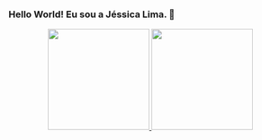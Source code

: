 ### Hello World! Eu sou a Jéssica Lima. 🌟

<div align="center">
  <a href="https://github.com/JessicaDSL">
  <img height="180em" src="https://github-readme-stats.vercel.app/api?username=JessicaDSL&show_icons=true&theme=dracula&include_all_commits=true&count_private=true"/>
  <img height="180em" src="https://github-readme-stats.vercel.app/api/top-langs/?username=JessicaDSL&layout=compact&langs_count=7&theme=dracula"/>
</div>

<!--
**JessicaDSL/JessicaDSL** is a ✨ _special_ ✨ repository because its `README.md` (this file) appears on your GitHub profile.

Here are some ideas to get you started:

- 🔭 I’m currently working on ...
- 🌱 I’m currently learning ...
- 👯 I’m looking to collaborate on ...
- 🤔 I’m looking for help with ...
- 💬 Ask me about ...
- 📫 How to reach me: ...
- 😄 Pronouns: ...
- ⚡ Fun fact: ...
-->

